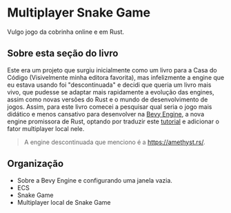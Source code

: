 # Multiplayer Snake Game

Vulgo jogo da cobrinha online e em Rust.

## Sobre esta seção do livro 

Este era um projeto que surgiu inicialmente como um livro para a Casa do Código (Visivelmente minha editora favorita), mas infelizmente a engine que eu estava usando foi "descontinuada" e decidi que queria um livro mais vivo, que pudesse se adaptar mais rapidamente a evolução das engines, assim como novas versões do Rust e o mundo de desenvolvimento de jogos. Assim, para este livro comecei a pesquisar qual seria o jogo mais didático e menos cansativo para desenvolver na [Bevy Engine](https://bevyengine.org/), a nova engine promissora de Rust, optando por traduzir este [tutorial](https://mbuffett.com/posts/bevy-snake-tutorial/) e adicionar o fator multiplayer local nele. 

> A engine descontinuada que menciono é a https://amethyst.rs/.

## Organização

- Sobre a Bevy Engine e configurando uma janela vazia.
- ECS
- Snake Game
- Multiplayer local de Snake Game 